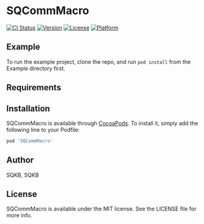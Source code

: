 # SQCommMacro

[![CI Status](http://img.shields.io/travis/SQKB/SQCommMacro.svg?style=flat)](https://travis-ci.org/SQKB/SQCommMacro)
[![Version](https://img.shields.io/cocoapods/v/SQCommMacro.svg?style=flat)](http://cocoapods.org/pods/SQCommMacro)
[![License](https://img.shields.io/cocoapods/l/SQCommMacro.svg?style=flat)](http://cocoapods.org/pods/SQCommMacro)
[![Platform](https://img.shields.io/cocoapods/p/SQCommMacro.svg?style=flat)](http://cocoapods.org/pods/SQCommMacro)

## Example

To run the example project, clone the repo, and run `pod install` from the Example directory first.

## Requirements

## Installation

SQCommMacro is available through [CocoaPods](http://cocoapods.org). To install
it, simply add the following line to your Podfile:

```ruby
pod 'SQCommMacro'
```

## Author

SQKB, SQKB

## License

SQCommMacro is available under the MIT license. See the LICENSE file for more info.
